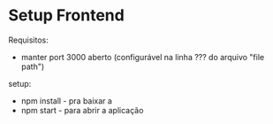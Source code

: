 
# Setup Frontend

Requisitos:

- manter port 3000 aberto (configurável na linha ??? do arquivo "file path")

setup:

- npm install - pra baixar a
- npm start - para abrir a aplicação
